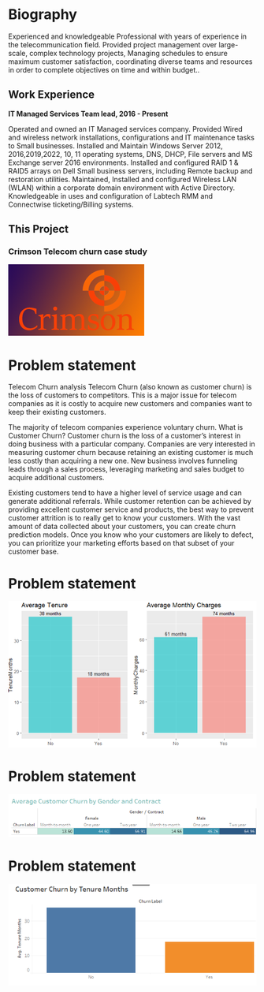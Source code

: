 # Biography
Experienced and knowledgeable Professional with years of experience in the telecommunication field. Provided project management over large-scale, complex technology projects, Managing schedules to ensure maximum customer satisfaction, coordinating diverse teams and resources in order to complete objectives on time and within budget..  

## Work Experience
**IT Managed Services Team lead, 2016 - Present**

Operated and owned an IT Managed services company. Provided Wired and wireless network installations, configurations and IT maintenance tasks to Small businesses. Installed and Maintain Windows Server 2012, 2016,2019,2022, 10, 11 operating systems, DNS, DHCP, File servers and MS Exchange server 2016 environments. Installed and configured RAID 1 & RAID5 arrays on Dell Small business servers, including Remote backup and restoration utilities. Maintained, Installed and configured Wireless LAN (WLAN) within a corporate domain environment with Active Directory. Knowledgeable in uses and configuration of Labtech RMM and Connectwise ticketing/Billing systems.

## This Project

### Crimson Telecom churn case study
![crimson](/assets/crimson2.png)

# Problem statement

Telecom Churn analysis Telecom Churn (also known as customer churn) is the loss of customers to competitors. This is a major issue for telecom companies as it is costly to acquire new customers and companies want to keep their existing customers. 

The majority of telecom companies experience voluntary churn. What is Customer Churn? Customer churn is the loss of a customer’s interest in doing business with a particular company. Companies are very interested in measuring customer churn because retaining an existing customer is much less costly than acquiring a new one. New business involves funneling leads through a sales process, leveraging marketing and sales budget to acquire additional customers. 

Existing customers tend to have a higher level of service usage and can generate additional referrals. While customer retention can be achieved by providing excellent customer service and products, the best way to prevent customer attrition is to really get to know your customers. With the vast amount of data collected about your customers, you can create churn prediction models. Once you know who your customers are likely to defect, you can prioritize your marketing efforts based on that subset of your customer base.

# Problem statement
![customer churn gender](/assets/custchurn0.PNG)
# Problem statement
![crimson2](/assets/img1.PNG)
# Problem statement
![crimson3](/assets/custchurn1.PNG)
